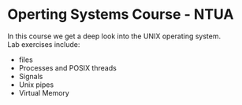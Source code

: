 # Operting Systems Course - NTUA

In this course we get a deep look into the UNIX operating system. <br>
Lab exercises include: 
* files
* Processes and POSIX threads
* Signals
* Unix pipes
* Virtual Memory
